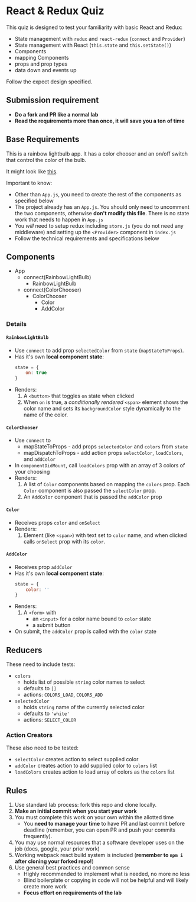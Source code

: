 # React &amp; Redux Quiz

This quiz is designed to test your familiarity with basic React and Redux:

* State management with `redux` and `react-redux` (`connect` and `Provider`)
* State management with React (`this.state` and `this.setState()`)
* Components
* mapping Components
* props and prop types
* data down and events up

Follow the expect design specified.

## Submission requirement

* **Do a fork and PR like a normal lab**
* **Read the requirements more than once, it will save you a ton of time**

## Base Requirements

This is a rainbow lightbulb app. It has a color chooser and an on/off switch
that control the color of the bulb.

It might look like [this](https://youtu.be/yP5o3OImPaw).

Important to know:

* Other than `App.js`, you need to create the rest of the components as specified below
* The project already has an `App.js`. You should only need to uncomment the two components, otherwise **don't modify this file**. There is no state work that needs to happen in `App.js` 
* You _will_ need to setup redux including `store.js` (you do not need any middleware) and setting up the `<Provider>` component in `index.js`
* Follow the technical requirements and specifications below

## Components

* App
    * connect(RainbowLightBulb)
        * RainbowLightBulb
    * connect(ColorChooser)
        * ColorChooser
            * Color
            * AddColor

### Details

#### `RainbowLightBulb`

* Use `connect` to add prop `selectedColor` from `state` (`mapStateToProps`).
* Has it's own **local component state**:
    ```js
    state = {
        on: true
    }
* Renders:
    1. A `<button>` that toggles `on` state when clicked
    2. When `on` is true, a _conditionally rendered_ `<span>` element shows
    the color name and sets its `backgroundColor` style dynamically
    to the name of the color.

#### `ColorChooser`

* Use `connect` to
    * mapStateToProps - add props `selectedColor` and `colors` from `state` 
    * mapDispatchToProps - add action props `selectColor`, `loadColors`, and `addColor`
* In `componentDidMount`, call `loadColors` prop with an array of 3 colors of your choosing
* Renders:
    1. A list of `Color` components based on mapping the `colors` prop. Each
    `Color` component is also passed the `selectColor` prop.
    2. An `AddColor` component that is passed the `addColor` prop

#### `Color`

* Receives props `color` and `onSelect`
* Renders:
    1. Element (like `<span>`) with text set to `color` name, and when clicked calls `onSelect` prop with its `color`.


#### `AddColor`

* Receives prop `addColor`
* Has it's own **local component state**:
    ```js
    state = {
        color: ''
    }
* Renders:
    1. A `<form>` with 
        * an `<input>` for a color name bound to `color` state
        * a submit button
* On submit, the `addColor` prop is called with the `color` state

## Reducers

These need to include tests:

* `colors`
    * holds list of possible `string` color names to select
    * defaults to `[]`
    * actions: `COLORS_LOAD`, `COLORS_ADD`
* `selectedColor`
    * holds `string` name of the currently selected color
    * defaults to `'white'`
    * actions: `SELECT_COLOR`

### Action Creators

These also need to be tested:

* `selectColor` creates action to select supplied color
* `addColor` creates action to add supplied color to `colors` list
* `loadColors` creates action to load array of colors as the `colors` list

## Rules

1. Use standard lab process: fork this repo and clone locally.
1. **Make an initial commit when you start your work**
1. You must complete this work on your own within the allotted time
    * You **need to manage your time** to have PR and last commit before deadline (remember, you can open PR and push your commits frequently).
1. You may use normal resources that a software developer uses on the job (docs, google, your prior work)
1. Working webpack react build system is included (**remember to `npm i` after cloning your forked repo!**)
1. Use general best practices and common sense
    * Highly recommended to implement what is needed, no more no less
    * Blind boilerplate or copying in code will not be helpful and will likely create more work
    * **Focus effort on requirements of the lab**
